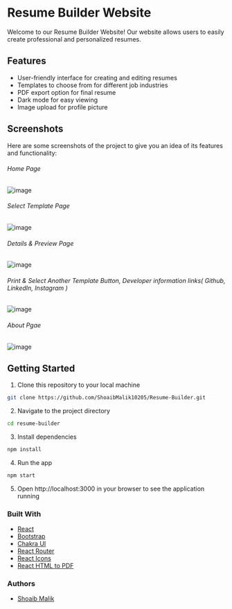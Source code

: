 # Resume Builder Website
Welcome to our Resume Builder Website! Our website allows users to easily create professional and personalized resumes.

## Features
- User-friendly interface for creating and editing resumes
- Templates to choose from for different job industries
- PDF export option for final resume
- Dark mode for easy viewing
- Image upload for profile picture

## Screenshots
Here are some screenshots of the project to give you an idea of its features and functionality:

###### Home Page
![image](https://github.com/ShoaibMalik10205/Resume-Builder/assets/162782538/cc8604cd-a933-4b8e-855d-08841863f0de)

###### Select Template Page
![image](https://github.com/ShoaibMalik10205/Resume-Builder/assets/162782538/2d0ed7f6-5ddf-4b83-b551-7033e9cd245a)

###### Details & Preview Page
![image](https://github.com/ShoaibMalik10205/Resume-Builder/assets/162782538/4f99b5fe-e64d-4fff-9939-fab265997439)

###### Print & Select Another Template Button, Developer information links( Github,  LinkedIn, Instagram )
![image](https://github.com/ShoaibMalik10205/Resume-Builder/assets/162782538/4a8241d9-1829-439b-aee2-a6a249418a78)

###### About Pgae
![image](https://github.com/ShoaibMalik10205/Resume-Builder/assets/162782538/d501fc0a-0b33-443c-87ae-4f81195c98d7)




## Getting Started
1. Clone this repository to your local machine
```bash
git clone https://github.com/ShoaibMalik10205/Resume-Builder.git
```
2. Navigate to the project directory
```bash
cd resume-builder
```
3. Install dependencies
```bash
npm install
```
4. Run the app
```bash
npm start
```
5. Open http://localhost:3000 in your browser to see the application running

### Built With
- [React](https://reactjs.org/)
- [Bootstrap](https://getbootstrap.com/)
- [Chakra UI](https://chakra-ui.com/)
- [React Router](https://reactrouter.com/)
- [React Icons](https://react-icons.github.io/react-icons/)
- [React HTML to PDF](https://www.npmjs.com/package/react-html-to-pdf)

### Authors
- [Shoaib Malik]()
